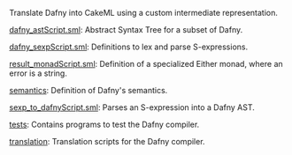 Translate Dafny into CakeML using a custom intermediate representation.

[dafny_astScript.sml](dafny_astScript.sml):
Abstract Syntax Tree for a subset of Dafny.

[dafny_sexpScript.sml](dafny_sexpScript.sml):
Definitions to lex and parse S-expressions.

[result_monadScript.sml](result_monadScript.sml):
Definition of a specialized Either monad, where an error is a string.

[semantics](semantics):
Definition of Dafny's semantics.

[sexp_to_dafnyScript.sml](sexp_to_dafnyScript.sml):
Parses an S-expression into a Dafny AST.

[tests](tests):
Contains programs to test the Dafny compiler.

[translation](translation):
Translation scripts for the Dafny compiler.
